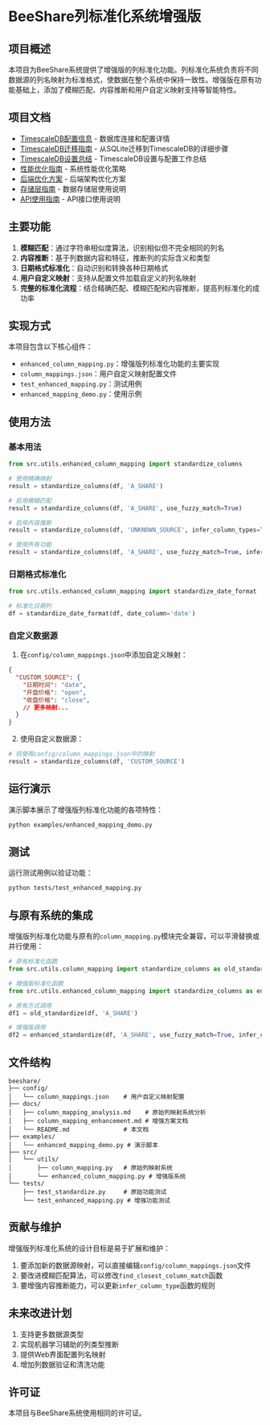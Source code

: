 # BeeShare列标准化系统增强版

## 项目概述

本项目为BeeShare系统提供了增强版的列标准化功能。列标准化系统负责将不同数据源的列名映射为标准格式，使数据在整个系统中保持一致性。增强版在原有功能基础上，添加了模糊匹配、内容推断和用户自定义映射支持等智能特性。

## 项目文档

- [TimescaleDB配置信息](./timescaledb_configuration.md) - 数据库连接和配置详情
- [TimescaleDB迁移指南](./timescaledb_migration.md) - 从SQLite迁移到TimescaleDB的详细步骤
- [TimescaleDB设置总结](./timescaledb_setup_summary.md) - TimescaleDB设置与配置工作总结
- [性能优化指南](./performance_optimization.md) - 系统性能优化策略
- [后端优化方案](./backend_optimization.md) - 后端架构优化方案
- [存储层指南](./storage_guide.md) - 数据存储层使用说明
- [API使用指南](./api_guide.md) - API接口使用说明

## 主要功能

1. **模糊匹配**：通过字符串相似度算法，识别相似但不完全相同的列名
2. **内容推断**：基于列数据内容和特征，推断列的实际含义和类型
3. **日期格式标准化**：自动识别和转换各种日期格式
4. **用户自定义映射**：支持从配置文件加载自定义的列名映射
5. **完整的标准化流程**：结合精确匹配、模糊匹配和内容推断，提高列标准化的成功率

## 实现方式

本项目包含以下核心组件：

- `enhanced_column_mapping.py`：增强版列标准化功能的主要实现
- `column_mappings.json`：用户自定义映射配置文件
- `test_enhanced_mapping.py`：测试用例
- `enhanced_mapping_demo.py`：使用示例

## 使用方法

### 基本用法

```python
from src.utils.enhanced_column_mapping import standardize_columns

# 使用精确映射
result = standardize_columns(df, 'A_SHARE')

# 启用模糊匹配
result = standardize_columns(df, 'A_SHARE', use_fuzzy_match=True)

# 启用内容推断
result = standardize_columns(df, 'UNKNOWN_SOURCE', infer_column_types=True)

# 使用所有功能
result = standardize_columns(df, 'A_SHARE', use_fuzzy_match=True, infer_column_types=True)
```

### 日期格式标准化

```python
from src.utils.enhanced_column_mapping import standardize_date_format

# 标准化日期列
df = standardize_date_format(df, date_column='date')
```

### 自定义数据源

1. 在`config/column_mappings.json`中添加自定义映射：

```json
{
  "CUSTOM_SOURCE": {
    "日期时间": "date",
    "开盘价格": "open",
    "收盘价格": "close",
    // 更多映射...
  }
}
```

2. 使用自定义数据源：

```python
# 将使用config/column_mappings.json中的映射
result = standardize_columns(df, 'CUSTOM_SOURCE')
```

## 运行演示

演示脚本展示了增强版列标准化功能的各项特性：

```bash
python examples/enhanced_mapping_demo.py
```

## 测试

运行测试用例以验证功能：

```bash
python tests/test_enhanced_mapping.py
```

## 与原有系统的集成

增强版列标准化功能与原有的`column_mapping.py`模块完全兼容，可以平滑替换或并行使用：

```python
# 原有标准化函数
from src.utils.column_mapping import standardize_columns as old_standardize

# 增强版标准化函数
from src.utils.enhanced_column_mapping import standardize_columns as enhanced_standardize

# 原有方式调用
df1 = old_standardize(df, 'A_SHARE')

# 增强版调用
df2 = enhanced_standardize(df, 'A_SHARE', use_fuzzy_match=True, infer_column_types=True)
```

## 文件结构

```
beeshare/
├── config/
│   └── column_mappings.json    # 用户自定义映射配置
├── docs/
│   ├── column_mapping_analysis.md    # 原始列映射系统分析
│   ├── column_mapping_enhancement.md # 增强方案文档
│   └── README.md               # 本文档
├── examples/
│   └── enhanced_mapping_demo.py # 演示脚本
├── src/
│   └── utils/
│       ├── column_mapping.py   # 原始列映射系统
│       └── enhanced_column_mapping.py # 增强版系统
└── tests/
    ├── test_standardize.py     # 原始功能测试
    └── test_enhanced_mapping.py # 增强功能测试
```

## 贡献与维护

增强版列标准化系统的设计目标是易于扩展和维护：

1. 要添加新的数据源映射，可以直接编辑`config/column_mappings.json`文件
2. 要改进模糊匹配算法，可以修改`find_closest_column_match`函数
3. 要增强内容推断能力，可以更新`infer_column_type`函数的规则

## 未来改进计划

1. 支持更多数据源类型
2. 实现机器学习辅助的列类型推断
3. 提供Web界面配置列名映射
4. 增加列数据验证和清洗功能

## 许可证

本项目与BeeShare系统使用相同的许可证。 